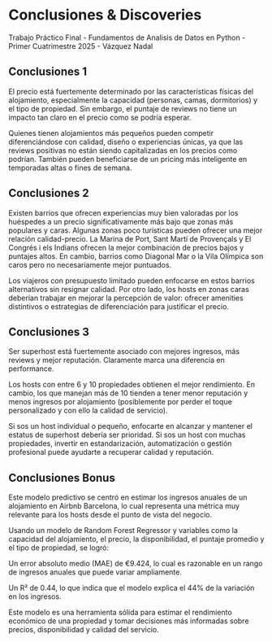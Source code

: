 # Conclusiones & Discoveries 

Trabajo Práctico Final - Fundamentos de Analisis de Datos en Python - Primer Cuatrimestre 2025 - Vázquez Nadal

## Conclusiones 1
El precio está fuertemente determinado por las características físicas del alojamiento, especialmente la capacidad (personas, camas, dormitorios) y el tipo de propiedad. Sin embargo, el puntaje de reviews no tiene un impacto tan claro en el precio como se podría esperar.

Quienes tienen alojamientos más pequeños pueden competir diferenciándose con calidad, diseño o experiencias únicas, ya que las reviews positivas no están siendo capitalizadas en los precios como podrían. También pueden beneficiarse de un pricing más inteligente en temporadas altas o fines de semana.

## Conclusiones 2
Existen barrios que ofrecen experiencias muy bien valoradas por los huéspedes a un precio significativamente más bajo que zonas más populares y caras. Algunas zonas poco turísticas pueden ofrecer una mejor relación calidad-precio.
La Marina de Port, Sant Martí de Provençals y El Congrés i els Indians ofrecen la mejor combinación de precios bajos y puntajes altos. En cambio, barrios como Diagonal Mar o la Vila Olímpica son caros pero no necesariamente mejor puntuados.

Los viajeros con presupuesto limitado pueden enfocarse en estos barrios alternativos sin resignar calidad. Por otro lado, los hosts en zonas caras deberían trabajar en mejorar la percepción de valor: ofrecer amenities distintivos o estrategias de diferenciación para justificar el precio.

## Conclusiones 3
Ser superhost está fuertemente asociado con mejores ingresos, más reviews y mejor reputación. Claramente marca una diferencia en performance.

Los hosts con entre 6 y 10 propiedades obtienen el mejor rendimiento. En cambio, los que manejan más de 10 tienden a tener menor reputación y menos ingresos por alojamiento (posiblemente por perder el toque personalizado y con ello la calidad de servicio).

Si sos un host individual o pequeño, enfocarte en alcanzar y mantener el estatus de superhost debería ser prioridad. Si sos un host con muchas propiedades, invertir en estandarización, automatización o gestión profesional puede ayudarte a recuperar calidad y reputación.

## Conclusiones Bonus
Este modelo predictivo se centró en estimar los ingresos anuales de un alojamiento en Airbnb Barcelona, lo cual representa una métrica muy relevante para los hosts desde el punto de vista del negocio.

Usando un modelo de Random Forest Regressor y variables como la capacidad del alojamiento, el precio, la disponibilidad, el puntaje promedio y el tipo de propiedad, se logró:

Un error absoluto medio (MAE) de €9.424, lo cual es razonable en un rango de ingresos anuales que puede variar ampliamente.

Un R² de 0.44, lo que indica que el modelo explica el 44% de la variación en los ingresos. 

Este modelo es una herramienta sólida para estimar el rendimiento económico de una propiedad y tomar decisiones más informadas sobre precios, disponibilidad y calidad del servicio.

